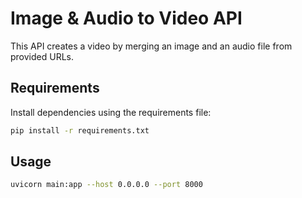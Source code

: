 
# Image & Audio to Video API

This API creates a video by merging an image and an audio file from provided URLs.

## Requirements

Install dependencies using the requirements file:

```bash
pip install -r requirements.txt
```

## Usage

```bash
uvicorn main:app --host 0.0.0.0 --port 8000
```